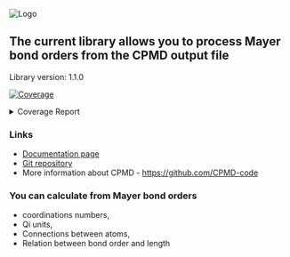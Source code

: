 ![Logo](https://pawelgoj.github.io/pyMayCoor/Logo-pyMayCoor.png)

## The current library allows you to process Mayer bond orders from the CPMD output file

Library version: 1.1.0

<!-- Pytest Coverage Comment:Begin -->
<a href="https://github.com/pawelgoj/pyMayCoor/blob/main/README.md"><img alt="Coverage" src="https://img.shields.io/badge/Coverage-94%25-brightgreen.svg" /></a><details><summary>Coverage Report </summary><table><tr><th>File</th><th>Stmts</th><th>Miss</th><th>Cover</th><th>Missing</th></tr><tbody><tr><td colspan="5"><b>main/BondOrderProcessing/bond_order_processing</b></td></tr><tr><td>&nbsp; &nbsp;<a href="https://github.com/pawelgoj/pyMayCoor/blob/main/main/BondOrderProcessing/bond_order_processing/calculations.py">calculations.py</a></td><td>350</td><td>9</td><td>97%</td><td><a href="https://github.com/pawelgoj/pyMayCoor/blob/main/main/BondOrderProcessing/bond_order_processing/calculations.py#L40">40</a>, <a href="https://github.com/pawelgoj/pyMayCoor/blob/main/main/BondOrderProcessing/bond_order_processing/calculations.py#L44">44</a>, <a href="https://github.com/pawelgoj/pyMayCoor/blob/main/main/BondOrderProcessing/bond_order_processing/calculations.py#L51">51</a>, <a href="https://github.com/pawelgoj/pyMayCoor/blob/main/main/BondOrderProcessing/bond_order_processing/calculations.py#L173">173</a>, <a href="https://github.com/pawelgoj/pyMayCoor/blob/main/main/BondOrderProcessing/bond_order_processing/calculations.py#L319">319</a>, <a href="https://github.com/pawelgoj/pyMayCoor/blob/main/main/BondOrderProcessing/bond_order_processing/calculations.py#L498">498</a>, <a href="https://github.com/pawelgoj/pyMayCoor/blob/main/main/BondOrderProcessing/bond_order_processing/calculations.py#L649">649</a>, <a href="https://github.com/pawelgoj/pyMayCoor/blob/main/main/BondOrderProcessing/bond_order_processing/calculations.py#L651-L652">651&ndash;652</a></td></tr><tr><td>&nbsp; &nbsp;<a href="https://github.com/pawelgoj/pyMayCoor/blob/main/main/BondOrderProcessing/bond_order_processing/input_data.py">input_data.py</a></td><td>396</td><td>46</td><td>88%</td><td><a href="https://github.com/pawelgoj/pyMayCoor/blob/main/main/BondOrderProcessing/bond_order_processing/input_data.py#L82-L94">82&ndash;94</a>, <a href="https://github.com/pawelgoj/pyMayCoor/blob/main/main/BondOrderProcessing/bond_order_processing/input_data.py#L116-L149">116&ndash;149</a>, <a href="https://github.com/pawelgoj/pyMayCoor/blob/main/main/BondOrderProcessing/bond_order_processing/input_data.py#L179-L183">179&ndash;183</a>, <a href="https://github.com/pawelgoj/pyMayCoor/blob/main/main/BondOrderProcessing/bond_order_processing/input_data.py#L219">219</a>, <a href="https://github.com/pawelgoj/pyMayCoor/blob/main/main/BondOrderProcessing/bond_order_processing/input_data.py#L228-L232">228&ndash;232</a>, <a href="https://github.com/pawelgoj/pyMayCoor/blob/main/main/BondOrderProcessing/bond_order_processing/input_data.py#L285">285</a>, <a href="https://github.com/pawelgoj/pyMayCoor/blob/main/main/BondOrderProcessing/bond_order_processing/input_data.py#L298-L299">298&ndash;299</a>, <a href="https://github.com/pawelgoj/pyMayCoor/blob/main/main/BondOrderProcessing/bond_order_processing/input_data.py#L354-L358">354&ndash;358</a>, <a href="https://github.com/pawelgoj/pyMayCoor/blob/main/main/BondOrderProcessing/bond_order_processing/input_data.py#L402-L413">402&ndash;413</a>, <a href="https://github.com/pawelgoj/pyMayCoor/blob/main/main/BondOrderProcessing/bond_order_processing/input_data.py#L450-L451">450&ndash;451</a>, <a href="https://github.com/pawelgoj/pyMayCoor/blob/main/main/BondOrderProcessing/bond_order_processing/input_data.py#L457">457</a>, <a href="https://github.com/pawelgoj/pyMayCoor/blob/main/main/BondOrderProcessing/bond_order_processing/input_data.py#L471">471</a>, <a href="https://github.com/pawelgoj/pyMayCoor/blob/main/main/BondOrderProcessing/bond_order_processing/input_data.py#L478">478</a>, <a href="https://github.com/pawelgoj/pyMayCoor/blob/main/main/BondOrderProcessing/bond_order_processing/input_data.py#L635">635</a>, <a href="https://github.com/pawelgoj/pyMayCoor/blob/main/main/BondOrderProcessing/bond_order_processing/input_data.py#L642">642</a>, <a href="https://github.com/pawelgoj/pyMayCoor/blob/main/main/BondOrderProcessing/bond_order_processing/input_data.py#L680">680</a>, <a href="https://github.com/pawelgoj/pyMayCoor/blob/main/main/BondOrderProcessing/bond_order_processing/input_data.py#L705">705</a>, <a href="https://github.com/pawelgoj/pyMayCoor/blob/main/main/BondOrderProcessing/bond_order_processing/input_data.py#L728">728</a>, <a href="https://github.com/pawelgoj/pyMayCoor/blob/main/main/BondOrderProcessing/bond_order_processing/input_data.py#L777">777</a>, <a href="https://github.com/pawelgoj/pyMayCoor/blob/main/main/BondOrderProcessing/bond_order_processing/input_data.py#L887">887</a></td></tr><tr><td><b>TOTAL</b></td><td><b>907</b></td><td><b>55</b></td><td><b>94%</b></td><td>&nbsp;</td></tr></tbody></table></details>
<!-- Pytest Coverage Comment:End -->

### Links

- [Documentation page](https://pawelgoj.github.io/pyMayCoor/bond_order_processing)
- [Git repository](https://github.com/pawelgoj/pyMayCoor/tree/pypi/main/BondOrderProcessing)
- More information about CPMD - <https://github.com/CPMD-code>

### You can calculate from Mayer bond orders

- coordinations numbers,
- Qi units,
- Connections between atoms,
- Relation between bond order and length
